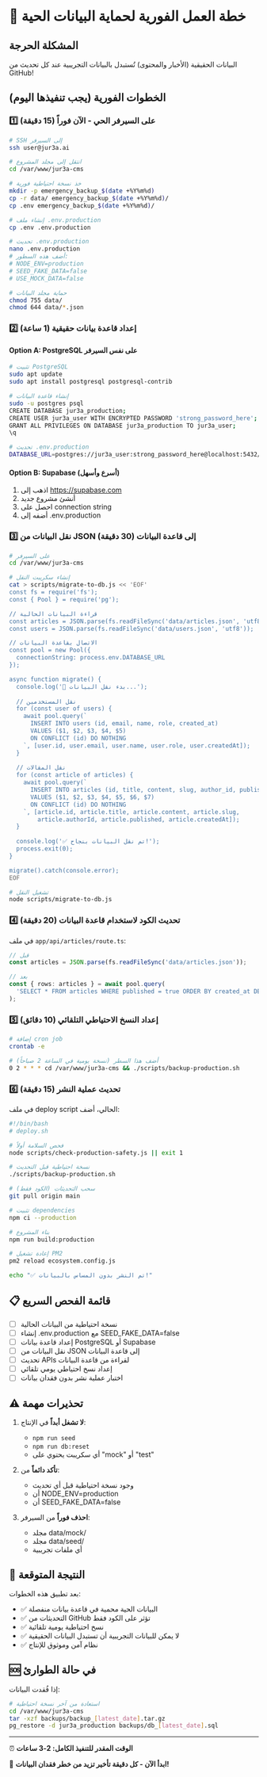 # 🚨 خطة العمل الفورية لحماية البيانات الحية

## المشكلة الحرجة
البيانات الحقيقية (الأخبار والمحتوى) تُستبدل بالبيانات التجريبية عند كل تحديث من GitHub!

## الخطوات الفورية (يجب تنفيذها اليوم)

### 1️⃣ على السيرفر الحي - الآن فوراً (15 دقيقة)

```bash
# SSH إلى السيرفر
ssh user@jur3a.ai

# انتقل إلى مجلد المشروع
cd /var/www/jur3a-cms

# خذ نسخة احتياطية فورية
mkdir -p emergency_backup_$(date +%Y%m%d)
cp -r data/ emergency_backup_$(date +%Y%m%d)/
cp .env emergency_backup_$(date +%Y%m%d)/

# إنشاء ملف .env.production
cp .env .env.production

# تحديث .env.production
nano .env.production
# أضف هذه السطور:
# NODE_ENV=production
# SEED_FAKE_DATA=false
# USE_MOCK_DATA=false

# حماية مجلد البيانات
chmod 755 data/
chmod 644 data/*.json
```

### 2️⃣ إعداد قاعدة بيانات حقيقية (1 ساعة)

#### Option A: PostgreSQL على نفس السيرفر
```bash
# تثبيت PostgreSQL
sudo apt update
sudo apt install postgresql postgresql-contrib

# إنشاء قاعدة البيانات
sudo -u postgres psql
CREATE DATABASE jur3a_production;
CREATE USER jur3a_user WITH ENCRYPTED PASSWORD 'strong_password_here';
GRANT ALL PRIVILEGES ON DATABASE jur3a_production TO jur3a_user;
\q

# تحديث .env.production
DATABASE_URL=postgres://jur3a_user:strong_password_here@localhost:5432/jur3a_production
```

#### Option B: Supabase (أسرع وأسهل)
1. اذهب إلى https://supabase.com
2. أنشئ مشروع جديد
3. احصل على connection string
4. أضفه إلى .env.production

### 3️⃣ نقل البيانات من JSON إلى قاعدة البيانات (30 دقيقة)

```bash
# على السيرفر
cd /var/www/jur3a-cms

# إنشاء سكريبت النقل
cat > scripts/migrate-to-db.js << 'EOF'
const fs = require('fs');
const { Pool } = require('pg');

// قراءة البيانات الحالية
const articles = JSON.parse(fs.readFileSync('data/articles.json', 'utf8'));
const users = JSON.parse(fs.readFileSync('data/users.json', 'utf8'));

// الاتصال بقاعدة البيانات
const pool = new Pool({
  connectionString: process.env.DATABASE_URL
});

async function migrate() {
  console.log('🔄 بدء نقل البيانات...');
  
  // نقل المستخدمين
  for (const user of users) {
    await pool.query(`
      INSERT INTO users (id, email, name, role, created_at)
      VALUES ($1, $2, $3, $4, $5)
      ON CONFLICT (id) DO NOTHING
    `, [user.id, user.email, user.name, user.role, user.createdAt]);
  }
  
  // نقل المقالات
  for (const article of articles) {
    await pool.query(`
      INSERT INTO articles (id, title, content, slug, author_id, published, created_at)
      VALUES ($1, $2, $3, $4, $5, $6, $7)
      ON CONFLICT (id) DO NOTHING
    `, [article.id, article.title, article.content, article.slug, 
        article.authorId, article.published, article.createdAt]);
  }
  
  console.log('✅ تم نقل البيانات بنجاح!');
  process.exit(0);
}

migrate().catch(console.error);
EOF

# تشغيل النقل
node scripts/migrate-to-db.js
```

### 4️⃣ تحديث الكود لاستخدام قاعدة البيانات (20 دقيقة)

في ملف `app/api/articles/route.ts`:
```typescript
// قبل
const articles = JSON.parse(fs.readFileSync('data/articles.json'));

// بعد
const { rows: articles } = await pool.query(
  'SELECT * FROM articles WHERE published = true ORDER BY created_at DESC'
);
```

### 5️⃣ إعداد النسخ الاحتياطي التلقائي (10 دقائق)

```bash
# إضافة cron job
crontab -e

# أضف هذا السطر (نسخة يومية في الساعة 2 صباحاً)
0 2 * * * cd /var/www/jur3a-cms && ./scripts/backup-production.sh
```

### 6️⃣ تحديث عملية النشر (15 دقيقة)

في ملف deploy script الحالي، أضف:
```bash
#!/bin/bash
# deploy.sh

# فحص السلامة أولاً
node scripts/check-production-safety.js || exit 1

# نسخة احتياطية قبل التحديث
./scripts/backup-production.sh

# سحب التحديثات (الكود فقط)
git pull origin main

# تثبيت dependencies
npm ci --production

# بناء المشروع
npm run build:production

# إعادة تشغيل PM2
pm2 reload ecosystem.config.js

echo "✅ تم النشر بدون المساس بالبيانات!"
```

## 📋 قائمة الفحص السريع

- [ ] نسخة احتياطية من البيانات الحالية
- [ ] إنشاء .env.production مع SEED_FAKE_DATA=false
- [ ] إعداد قاعدة بيانات PostgreSQL أو Supabase
- [ ] نقل البيانات من JSON إلى قاعدة البيانات
- [ ] تحديث APIs لقراءة من قاعدة البيانات
- [ ] إعداد نسخ احتياطي يومي تلقائي
- [ ] اختبار عملية نشر بدون فقدان بيانات

## ⚠️ تحذيرات مهمة

1. **لا تشغل أبداً** في الإنتاج:
   - `npm run seed`
   - `npm run db:reset`
   - أي سكريبت يحتوي على "mock" أو "test"

2. **تأكد دائماً** من:
   - وجود نسخة احتياطية قبل أي تحديث
   - أن NODE_ENV=production
   - أن SEED_FAKE_DATA=false

3. **احذف فوراً** من السيرفر:
   - مجلد data/mock/
   - مجلد data/seed/
   - أي ملفات تجريبية

## 🎯 النتيجة المتوقعة

بعد تطبيق هذه الخطوات:
- ✅ البيانات الحية محمية في قاعدة بيانات منفصلة
- ✅ التحديثات من GitHub تؤثر على الكود فقط
- ✅ نسخ احتياطية يومية تلقائية
- ✅ لا يمكن للبيانات التجريبية أن تستبدل البيانات الحقيقية
- ✅ نظام آمن وموثوق للإنتاج

## 🆘 في حالة الطوارئ

إذا فُقدت البيانات:
```bash
# استعادة من آخر نسخة احتياطية
cd /var/www/jur3a-cms
tar -xzf backups/backup_[latest_date].tar.gz
pg_restore -d jur3a_production backups/db_[latest_date].sql
```

---

⏰ **الوقت المقدر للتنفيذ الكامل: 2-3 ساعات**

🚀 **ابدأ الآن - كل دقيقة تأخير تزيد من خطر فقدان البيانات!** 